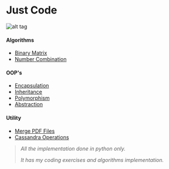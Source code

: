 Just Code
=========

![alt tag](https://www.python.org/static/community_logos/python-logo.png)

#### Algorithms

  - [Binary Matrix](https://github.com/yoku2010/just-code/blob/master/algorithms/binary_matrix.py)
  - [Number Combination](https://github.com/yoku2010/just-code/blob/master/algorithms/number_combination.py)

#### OOP's
  - [Encapsulation](https://github.com/yoku2010/just-code/tree/master/oops)
  - [Inheritance](https://github.com/yoku2010/just-code/tree/master/oops)
  - [Polymorphism](https://github.com/yoku2010/just-code/tree/master/oops)
  - [Abstraction](https://github.com/yoku2010/just-code/tree/master/oops)

#### Utility
  - [Merge PDF Files](https://github.com/yoku2010/just-code/tree/master/utility/merge-pdf)
  - [Cassandra Operations](https://github.com/yoku2010/just-code/tree/master/utility/cassandra-operations)

> *All the implementation done in python only.*
>
> *It has my coding exercises and algorithms implementation.*
